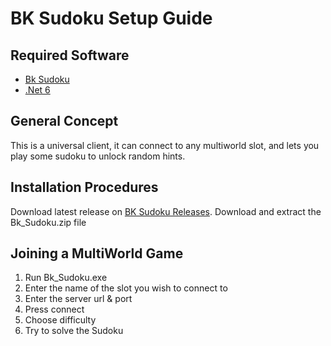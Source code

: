 # BK Sudoku Setup Guide

## Required Software
- [Bk Sudoku](https://github.com/Jarno458/sudoku)
- [.Net 6](https://docs.microsoft.com/en-us/dotnet/core/install/windows?tabs=net60)

## General Concept

This is a universal client, it can connect to any multiworld slot, and lets you play some sudoku to unlock random hints.

## Installation Procedures

Download latest release on [BK Sudoku Releases](https://github.com/Jarno458/sudoku/releases). Download and extract the Bk_Sudoku.zip file

## Joining a MultiWorld Game

1. Run Bk_Sudoku.exe
2. Enter the name of the slot you wish to connect to
3. Enter the server url & port
4. Press connect
5. Choose difficulty
6. Try to solve the Sudoku
